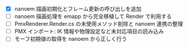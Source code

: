- [x] nanoem 描画初期化とフレーム更新の呼び出しを追加
- [ ] nanoem 描画処理を emapp から完全移植して Render で利用する
- [ ] PmxRenderer.Render.cs の未使用メソッド削除と nanoem 連携の整理
- [ ] PMX インポート: IK 情報や物理設定など未対応項目の読み込み
- [ ] モーフ初期値の取得を nanoem から正しく行う

